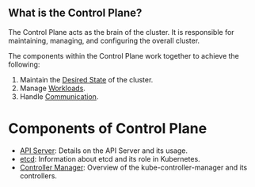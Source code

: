 ## What is the Control Plane?

The Control Plane acts as the brain of the cluster. It is responsible for maintaining, managing, and configuring the overall cluster. 

The components within the Control Plane work together to achieve the following:

1. Maintain the [Desired State](./desired_state.md) of the cluster.
2. Manage [Workloads](./workloads.md).
3. Handle [Communication](./communication.md).

# Components of Control Plane

- [API Server](./components/api_server.md): Details on the API Server and its usage.
- [etcd](./components/etcd.md): Information about etcd and its role in Kubernetes.
- [Controller Manager](./components/controller_manager.md): Overview of the kube-controller-manager and its controllers.




